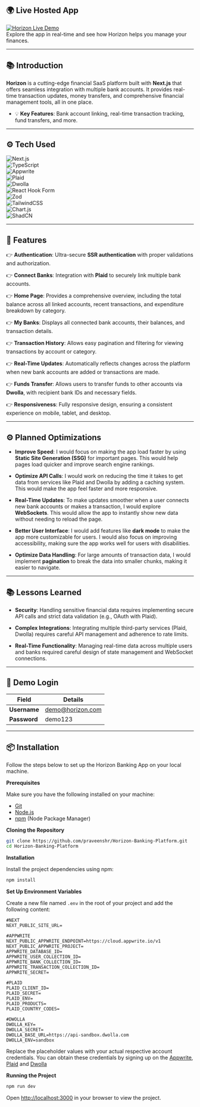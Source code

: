 ## 🌍 Live Hosted App
[![Horizon Live Demo](https://img.shields.io/badge/Live%20Demo-Visit%20Now-brightgreen?style=for-the-badge)](https://link-to-demo.com)  
Explore the app in real-time and see how Horizon helps you manage your finances.

---

## 📚 Introduction
**Horizon** is a cutting-edge financial SaaS platform built with **Next.js** that offers seamless integration with multiple bank accounts. It provides real-time transaction updates, money transfers, and comprehensive financial management tools, all in one place.

- 💡 **Key Features**: Bank account linking, real-time transaction tracking, fund transfers, and more.

---

## ⚙️ Tech Used

![Next.js](https://img.shields.io/badge/Next.js-000000?style=for-the-badge&logo=next.js&logoColor=white)  
![TypeScript](https://img.shields.io/badge/TypeScript-3178C6?style=for-the-badge&logo=typescript&logoColor=white)  
![Appwrite](https://img.shields.io/badge/Appwrite-ff6600?style=for-the-badge&logo=appwrite&logoColor=white)  
![Plaid](https://img.shields.io/badge/Plaid-007b5e?style=for-the-badge&logo=plaid&logoColor=white)  
![Dwolla](https://img.shields.io/badge/Dwolla-00bfae?style=for-the-badge&logo=dwolla&logoColor=white)  
![React Hook Form](https://img.shields.io/badge/React%20Hook%20Form-EC4A2A?style=for-the-badge&logo=react&logoColor=white)  
![Zod](https://img.shields.io/badge/Zod-2c3e50?style=for-the-badge&logo=typescript&logoColor=white)  
![TailwindCSS](https://img.shields.io/badge/TailwindCSS-06B6D4?style=for-the-badge&logo=tailwind-css&logoColor=white)  
![Chart.js](https://img.shields.io/badge/Chart.js-F5B400?style=for-the-badge&logo=chart.js&logoColor=white)  
![ShadCN](https://img.shields.io/badge/ShadCN-1D4ED8?style=for-the-badge&logo=react&logoColor=white)

---

## 🔋 Features
👉 **Authentication**: Ultra-secure **SSR authentication** with proper validations and authorization.  

👉 **Connect Banks**: Integration with **Plaid** to securely link multiple bank accounts.  

👉 **Home Page**: Provides a comprehensive overview, including the total balance across all linked accounts, recent transactions, and expenditure breakdown by category.  

👉 **My Banks**: Displays all connected bank accounts, their balances, and transaction details.  

👉 **Transaction History**: Allows easy pagination and filtering for viewing transactions by account or category.  

👉 **Real-Time Updates**: Automatically reflects changes across the platform when new bank accounts are added or transactions are made.  

👉 **Funds Transfer**: Allows users to transfer funds to other accounts via **Dwolla**, with recipient bank IDs and necessary fields.  

👉 **Responsiveness**: Fully responsive design, ensuring a consistent experience on mobile, tablet, and desktop.

---

## ⚙️ Planned Optimizations
- **Improve Speed**: I would focus on making the app load faster by using **Static Site Generation (SSG)** for important pages. This would help pages load quicker and improve search engine rankings.
  
- **Optimize API Calls**: I would work on reducing the time it takes to get data from services like Plaid and Dwolla by adding a caching system. This would make the app feel faster and more responsive.

- **Real-Time Updates**: To make updates smoother when a user connects new bank accounts or makes a transaction, I would explore **WebSockets**. This would allow the app to instantly show new data without needing to reload the page.

- **Better User Interface**: I would add features like **dark mode** to make the app more customizable for users. I would also focus on improving accessibility, making sure the app works well for users with disabilities.

- **Optimize Data Handling**: For large amounts of transaction data, I would implement **pagination** to break the data into smaller chunks, making it easier to navigate.

---

## 📚 Lessons Learned
- **Security**: Handling sensitive financial data requires implementing secure API calls and strict data validation (e.g., OAuth with Plaid).
  
- **Complex Integrations**: Integrating multiple third-party services (Plaid, Dwolla) requires careful API management and adherence to rate limits.
  
- **Real-Time Functionality**: Managing real-time data across multiple users and banks required careful design of state management and WebSocket connections.

---

## 🔑 Demo Login

| Field       | Details                  |
|-------------|--------------------------|
| **Username**| demo@horizon.com         |
| **Password**| demo123                  |

---

## 📦 Installation


Follow the steps below to set up the Horizon Banking App on your local machine.


**Prerequisites**

Make sure you have the following installed on your machine:

- [Git](https://git-scm.com/)
- [Node.js](https://nodejs.org/en)
- [npm](https://www.npmjs.com/) (Node Package Manager)

**Cloning the Repository**

```bash
git clone https://github.com/praveenshr/Horizon-Banking-Platform.git
cd Horizon-Banking-Platform
```

**Installation**

Install the project dependencies using npm:

```bash
npm install
```

**Set Up Environment Variables**

Create a new file named `.env` in the root of your project and add the following content:

```env
#NEXT
NEXT_PUBLIC_SITE_URL=

#APPWRITE
NEXT_PUBLIC_APPWRITE_ENDPOINT=https://cloud.appwrite.io/v1
NEXT_PUBLIC_APPWRITE_PROJECT=
APPWRITE_DATABASE_ID=
APPWRITE_USER_COLLECTION_ID=
APPWRITE_BANK_COLLECTION_ID=
APPWRITE_TRANSACTION_COLLECTION_ID=
APPWRITE_SECRET=

#PLAID
PLAID_CLIENT_ID=
PLAID_SECRET=
PLAID_ENV=
PLAID_PRODUCTS=
PLAID_COUNTRY_CODES=

#DWOLLA
DWOLLA_KEY=
DWOLLA_SECRET=
DWOLLA_BASE_URL=https://api-sandbox.dwolla.com
DWOLLA_ENV=sandbox

```

Replace the placeholder values with your actual respective account credentials. You can obtain these credentials by signing up on the [Appwrite](https://appwrite.io/?utm_source=youtube&utm_content=reactnative&ref=JSmastery), [Plaid](https://plaid.com/) and [Dwolla](https://www.dwolla.com/)

**Running the Project**

```bash
npm run dev
```

Open [http://localhost:3000](http://localhost:3000) in your browser to view the project.

